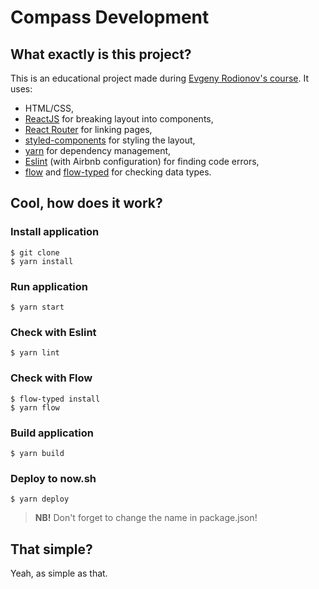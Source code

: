 # Compass Development

## What exactly is this project?
This is an educational project made during [Evgeny Rodionov's course](http://kurskurskurs.erodionov.ru). It uses:
- HTML/CSS,
- [ReactJS](https://facebook.github.io/react/) for breaking layout into components,
- [React Router](https://reacttraining.com/react-router/) for linking pages,
- [styled-components](https://www.styled-components.com) for styling the layout, 
- [yarn](https://yarnpkg.com/lang/en/) for dependency management,
- [Eslint](http://eslint.org) (with Airbnb configuration)  for finding code errors,
- [flow](https://flow.org) and [flow-typed](https://github.com/flowtype/flow-typed) for checking data types.

## Cool, how does it work?

### Install application
```
$ git clone
$ yarn install
```

### Run application
```
$ yarn start
```

### Check with Eslint
```
$ yarn lint
```

### Check with Flow
```
$ flow-typed install
$ yarn flow
```

### Build application
```
$ yarn build
```

### Deploy to now.sh
```
$ yarn deploy
```

>**NB!** Don't forget to change the name in package.json!

## That simple?
Yeah, as simple as that.